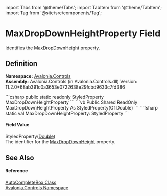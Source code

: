 import Tabs from '@theme/Tabs'; 
import TabItem from '@theme/TabItem'; 
import Tag from '@site/src/components/Tag'; 

# MaxDropDownHeightProperty Field


Identifies the <a href="P_Avalonia_Controls_AutoCompleteBox_MaxDropDownHeight">MaxDropDownHeight</a> property.



## Definition
**Namespace:** <a href="N_Avalonia_Controls">Avalonia.Controls</a>  
**Assembly:** Avalonia.Controls (in Avalonia.Controls.dll) Version: 11.2.0+68ab391c0a3653e0722638e29fcbd9633c7fd386

<Tabs groupId="api-code-preview">
<TabItem value="csharp" label="C#">
```csharp
public static readonly StyledProperty<double> MaxDropDownHeightProperty
```
</TabItem>
<TabItem value="vb" label="VB">
```vb
Public Shared ReadOnly MaxDropDownHeightProperty As StyledProperty(Of Double)
```
</TabItem>
<TabItem value="fsharp" label="F#">
```fsharp
static val MaxDropDownHeightProperty: StyledProperty<float>
```
</TabItem>
</Tabs>



#### Field Value
StyledProperty(<a href="https://learn.microsoft.com/dotnet/api/system.double" target="_blank" rel="noopener noreferrer">Double</a>)  
The identifier for the <a href="P_Avalonia_Controls_AutoCompleteBox_MaxDropDownHeight">MaxDropDownHeight</a> property.

## See Also


#### Reference
<a href="T_Avalonia_Controls_AutoCompleteBox">AutoCompleteBox Class</a>  
<a href="N_Avalonia_Controls">Avalonia.Controls Namespace</a>  
